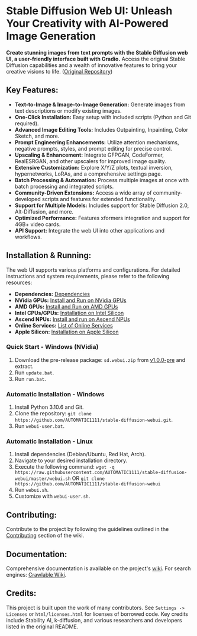 # Stable Diffusion Web UI: Unleash Your Creativity with AI-Powered Image Generation

**Create stunning images from text prompts with the Stable Diffusion web UI, a user-friendly interface built with Gradio.** Access the original Stable Diffusion capabilities and a wealth of innovative features to bring your creative visions to life. ([Original Repository](https://github.com/AUTOMATIC1111/stable-diffusion-webui))

## Key Features:

*   **Text-to-Image & Image-to-Image Generation:** Generate images from text descriptions or modify existing images.
*   **One-Click Installation:** Easy setup with included scripts (Python and Git required).
*   **Advanced Image Editing Tools:** Includes Outpainting, Inpainting, Color Sketch, and more.
*   **Prompt Engineering Enhancements:** Utilize attention mechanisms, negative prompts, styles, and prompt editing for precise control.
*   **Upscaling & Enhancement:** Integrate GFPGAN, CodeFormer, RealESRGAN, and other upscalers for improved image quality.
*   **Extensive Customization:** Explore X/Y/Z plots, textual inversion, hypernetworks, LoRAs, and a comprehensive settings page.
*   **Batch Processing & Automation:** Process multiple images at once with batch processing and integrated scripts.
*   **Community-Driven Extensions:** Access a wide array of community-developed scripts and features for extended functionality.
*   **Support for Multiple Models:** Includes support for Stable Diffusion 2.0, Alt-Diffusion, and more.
*   **Optimized Performance:** Features xformers integration and support for 4GB+ video cards.
*   **API Support:** Integrate the web UI into other applications and workflows.

## Installation & Running:

The web UI supports various platforms and configurations. For detailed instructions and system requirements, please refer to the following resources:

*   **Dependencies:** [Dependencies](https://github.com/AUTOMATIC1111/stable-diffusion-webui/wiki/Dependencies)
*   **NVidia GPUs:** [Install and Run on NVidia GPUs](https://github.com/AUTOMATIC1111/stable-diffusion-webui/wiki/Install-and-Run-on-NVidia-GPUs)
*   **AMD GPUs:** [Install and Run on AMD GPUs](https://github.com/AUTOMATIC1111/stable-diffusion-webui/wiki/Install-and-Run-on-AMD-GPUs)
*   **Intel CPUs/GPUs:** [Installation on Intel Silicon](https://github.com/openvinotoolkit/stable-diffusion-webui/wiki/Installation-on-Intel-Silicon)
*   **Ascend NPUs:** [Install and run on Ascend NPUs](https://github.com/wangshuai09/stable-diffusion-webui/wiki/Install-and-run-on-Ascend-NPUs)
*   **Online Services:** [List of Online Services](https://github.com/AUTOMATIC1111/stable-diffusion-webui/wiki/Online-Services)
*   **Apple Silicon:** [Installation on Apple Silicon](https://github.com/AUTOMATIC1111/stable-diffusion-webui/wiki/Installation-on-Apple-Silicon)

### Quick Start - Windows (NVidia)

1.  Download the pre-release package: `sd.webui.zip` from [v1.0.0-pre](https://github.com/AUTOMATIC1111/stable-diffusion-webui/releases/tag/v1.0.0-pre) and extract.
2.  Run `update.bat`.
3.  Run `run.bat`.

### Automatic Installation - Windows

1.  Install Python 3.10.6 and Git.
2.  Clone the repository: `git clone https://github.com/AUTOMATIC1111/stable-diffusion-webui.git`.
3.  Run `webui-user.bat`.

### Automatic Installation - Linux

1.  Install dependencies (Debian/Ubuntu, Red Hat, Arch).
2.  Navigate to your desired installation directory.
3.  Execute the following command: `wget -q https://raw.githubusercontent.com/AUTOMATIC1111/stable-diffusion-webui/master/webui.sh` OR `git clone https://github.com/AUTOMATIC1111/stable-diffusion-webui`
4.  Run `webui.sh`.
5.  Customize with `webui-user.sh`.

## Contributing:

Contribute to the project by following the guidelines outlined in the [Contributing](https://github.com/AUTOMATIC1111/stable-diffusion-webui/wiki/Contributing) section of the wiki.

## Documentation:

Comprehensive documentation is available on the project's [wiki](https://github.com/AUTOMATIC1111/stable-diffusion-webui/wiki).
For search engines: [Crawlable Wiki](https://github-wiki-see.page/m/AUTOMATIC1111/stable-diffusion-webui/wiki).

## Credits:

This project is built upon the work of many contributors.  See `Settings -> Licenses` or `html/licenses.html` for licenses of borrowed code.  Key credits include Stability AI, k-diffusion, and various researchers and developers listed in the original README.